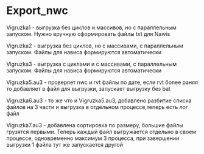 # Export_nwc
Vigruzka1 - выгрузка без циклов и массивов, но с параллельным запуском. Нужно вручную сформировать файлы txt для Nawis

Vigruzka2 - выгрузка без циклов, но с массивами, с параллельным запуском. Файлы для нависа формируются автоматически

Vigruzka3 - выгрузка с циклами и с массивами, с параллельным запуском. Файлы для нависа формируются автоматически

Vigruzka5.au3 - проверяет nwc и rvt файлы по дате, если rvt более раняя то добавляет в файл для выгрузки, запускает выгрузку без bat

Vigruzka6.au3 - то же что и Vigruzka5.au3, добавлено разбитие списка файлов на 3 части и выгрузка в отдельном процессе,теперь есть лог файл

Vigruzka7.au3 - добавлена сортировка по размеру, большие файлы грузятся первыми. Теперь каждый файл выгружается отдельно в своем процессе, одновременно максимум 3 процесса, при завершении выгрузки 1 файла тут же запускается другой
